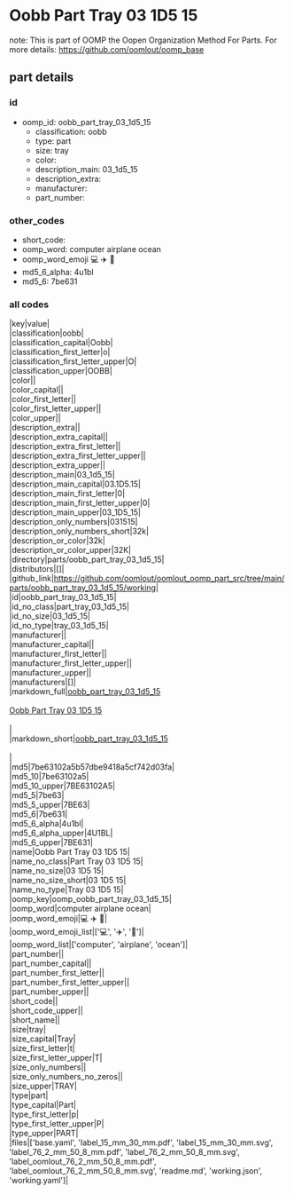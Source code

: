 # Oobb Part Tray 03 1D5 15  

note: This is part of OOMP the Oopen Organization Method For Parts. For more details: https://github.com/oomlout/oomp_base

##  part details





### id
* oomp_id: oobb_part_tray_03_1d5_15
  * classification: oobb
  * type: part
  * size: tray
  * color: 
  * description_main: 03_1d5_15
  * description_extra: 
  * manufacturer: 
  * part_number: 

### other_codes
* short_code: 
* oomp_word: computer airplane ocean
* oomp_word_emoji :computer: :airplane: :ocean:
* md5_6_alpha: 4u1bl
* md5_6: 7be631

### all codes 
|key|value|  
|classification|oobb|  
|classification_capital|Oobb|  
|classification_first_letter|o|  
|classification_first_letter_upper|O|  
|classification_upper|OOBB|  
|color||  
|color_capital||  
|color_first_letter||  
|color_first_letter_upper||  
|color_upper||  
|description_extra||  
|description_extra_capital||  
|description_extra_first_letter||  
|description_extra_first_letter_upper||  
|description_extra_upper||  
|description_main|03_1d5_15|  
|description_main_capital|03.1D5.15|  
|description_main_first_letter|0|  
|description_main_first_letter_upper|0|  
|description_main_upper|03_1D5_15|  
|description_only_numbers|031515|  
|description_only_numbers_short|32k|  
|description_or_color|32k|  
|description_or_color_upper|32K|  
|directory|parts/oobb_part_tray_03_1d5_15|  
|distributors|[]|  
|github_link|https://github.com/oomlout/oomlout_oomp_part_src/tree/main/parts/oobb_part_tray_03_1d5_15/working|  
|id|oobb_part_tray_03_1d5_15|  
|id_no_class|part_tray_03_1d5_15|  
|id_no_size|03_1d5_15|  
|id_no_type|tray_03_1d5_15|  
|manufacturer||  
|manufacturer_capital||  
|manufacturer_first_letter||  
|manufacturer_first_letter_upper||  
|manufacturer_upper||  
|manufacturers|[]|  
|markdown_full|[oobb_part_tray_03_1d5_15](https://github.com/oomlout/oomlout_oomp_part_src/tree/main/parts/oobb_part_tray_03_1d5_15/working)<br>[](https://github.com/oomlout/oomlout_oomp_part_src/tree/main/parts/oobb_part_tray_03_1d5_15/working)<br>[Oobb Part Tray 03 1D5 15](https://github.com/oomlout/oomlout_oomp_part_src/tree/main/parts/oobb_part_tray_03_1d5_15/working)<br><br>|  
|markdown_short|[oobb_part_tray_03_1d5_15](https://github.com/oomlout/oomlout_oomp_part_src/tree/main/parts/oobb_part_tray_03_1d5_15/working)<br><br>|  
|md5|7be63102a5b57dbe9418a5cf742d03fa|  
|md5_10|7be63102a5|  
|md5_10_upper|7BE63102A5|  
|md5_5|7be63|  
|md5_5_upper|7BE63|  
|md5_6|7be631|  
|md5_6_alpha|4u1bl|  
|md5_6_alpha_upper|4U1BL|  
|md5_6_upper|7BE631|  
|name|Oobb Part Tray 03 1D5 15|  
|name_no_class|Part Tray 03 1D5 15|  
|name_no_size|03 1D5 15|  
|name_no_size_short|03 1D5 15|  
|name_no_type|Tray 03 1D5 15|  
|oomp_key|oomp_oobb_part_tray_03_1d5_15|  
|oomp_word|computer airplane ocean|  
|oomp_word_emoji|:computer: :airplane: :ocean:|  
|oomp_word_emoji_list|[':computer:', ':airplane:', ':ocean:']|  
|oomp_word_list|['computer', 'airplane', 'ocean']|  
|part_number||  
|part_number_capital||  
|part_number_first_letter||  
|part_number_first_letter_upper||  
|part_number_upper||  
|short_code||  
|short_code_upper||  
|short_name||  
|size|tray|  
|size_capital|Tray|  
|size_first_letter|t|  
|size_first_letter_upper|T|  
|size_only_numbers||  
|size_only_numbers_no_zeros||  
|size_upper|TRAY|  
|type|part|  
|type_capital|Part|  
|type_first_letter|p|  
|type_first_letter_upper|P|  
|type_upper|PART|  
|files|['base.yaml', 'label_15_mm_30_mm.pdf', 'label_15_mm_30_mm.svg', 'label_76_2_mm_50_8_mm.pdf', 'label_76_2_mm_50_8_mm.svg', 'label_oomlout_76_2_mm_50_8_mm.pdf', 'label_oomlout_76_2_mm_50_8_mm.svg', 'readme.md', 'working.json', 'working.yaml']|  
